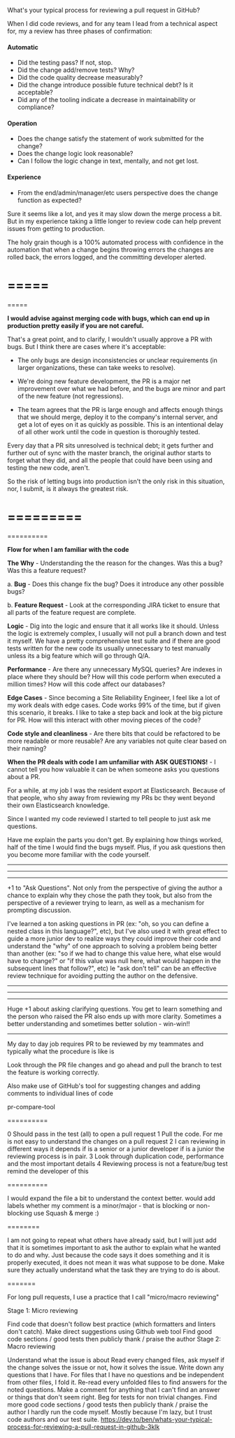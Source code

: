What's your typical process for reviewing a pull request in GitHub?

When I did code reviews, and for any team I lead from a technical aspect for, my a review has three phases of confirmation:

#### Automatic

- Did the testing pass? If not, stop.
- Did the change add/remove tests? Why?
- Did the code quality decrease measurably?
- Did the change introduce possible future technical debt? Is it acceptable?
- Did any of the tooling indicate a decrease in maintainability or compliance?

#### Operation

- Does the change satisfy the statement of work submitted for the change?
- Does the change logic look reasonable?
- Can I follow the logic change in text, mentally, and not get lost.

#### Experience

- From the end/admin/manager/etc users perspective does the change function as expected?

Sure it seems like a lot, and yes it may slow down
the merge process a bit.
But in my experience taking a little longer to review code
can help prevent issues from getting to production.

The holy grain though is a 100% automated process
with confidence in the automation that when a change begins
throwing errors the changes are rolled back,
the errors logged, and the committing developer alerted.


=====
=====
=====

**I would advise against merging code with bugs, which can end up in production pretty easily if you are not careful.**

That's a great point, and to clarify,
I wouldn't usually approve a PR with bugs.
But I think there are cases where it's acceptable:

- The only bugs are design inconsistencies or
unclear requirements (in larger organizations, these can take weeks to resolve).

- We're doing new feature development,
the PR is a major net improvement over what we had before,
and the bugs are minor and part of the new feature (not regressions).

- The team agrees that the PR is large enough
and affects enough things that we should merge,
deploy it to the company's internal server,
and get a lot of eyes on it as quickly as possible.
This is an intentional delay of all other work until
the code in question is thoroughly tested.

Every day that a PR sits unresolved is technical debt;
it gets further and further out of sync
with the master branch, the original author
starts to forget what they did,
and all the people that could have been
using and testing the new code, aren't.

So the risk of letting bugs into production
isn't the only risk in this situation, nor,
I submit, is it always the greatest risk.


=========
==========
==========

**Flow for when I am familiar with the code**

**The Why** - Understanding the the reason for the changes. Was this a bug? Was this a feature request?

a. **Bug** - Does this change fix the bug? Does it introduce any other possible bugs?

b. **Feature Request** - Look at the corresponding JIRA ticket to ensure that all parts of the feature request are complete.

**Logic** - Dig into the logic and ensure that it all works like it should. Unless the logic is extremely complex, I usually will not pull a branch down and test it myself. We have a pretty comprehensive test suite and if there are good tests written for the new code its usually unnecessary to test manually unless its a big feature which will go through Q/A.

**Performance** - Are there any unnecessary MySQL queries? Are indexes in place where they should be? How will this code perform when executed a million times? How will this code affect our databases?

**Edge Cases** - Since becoming a Site Reliability Engineer, I feel like a lot of my work deals with edge cases. Code works 99% of the time, but if given this scenario, it breaks. I like to take a step back and look at the big picture for PR. How will this interact with other moving pieces of the code?

**Code style and cleanliness** - Are there bits that could be refactored to be more readable or more reusable? Are any variables not quite clear based on their naming?

**When the PR deals with code I am unfamiliar with**
**ASK QUESTIONS!** - I cannot tell you how valuable it can be when someone asks you questions about a PR.

For a while, at my job I was the resident export at Elasticsearch.
Because of that people, who shy away from reviewing my PRs bc they went beyond their own Elasticsearch knowledge.

Since I wanted my code reviewed I started to tell people to just ask me questions.

Have me explain the parts you don't get. By explaining how things worked, half of the time I would find the bugs myself. Plus, if you ask questions then you become more familiar with the code yourself.

------
---
-------

+1 to "Ask Questions". Not only from the perspective of giving the author a chance to explain why they chose the path they took, but also from the perspective of a reviewer trying to learn, as well as a mechanism for prompting discussion.

I've learned a ton asking questions in PR (ex: "oh, so you can define a nested class in this language?", etc), but I've also used it with great effect to guide a more junior dev to realize ways they could improve their code and understand the "why" of one approach to solving a problem being better than another (ex: "so if we had to change this value here, what else would have to change?" or "if this value was null here, what would happen in the subsequent lines that follow?", etc) Ie "ask don't tell" can be an effective review technique for avoiding putting the author on the defensive.

------
-------
------

Huge +1 about asking clarifying questions. You get to learn something and the person who raised the PR also ends up with more clarity. Sometimes a better understanding and sometimes better solution - win-win!!

**********

My day to day job requires PR to be reviewed by my teammates and typically what the procedure is like is

Look through the PR file changes and go ahead and pull the branch to test the feature is working correctly.

Also make use of GitHub's tool for suggesting changes and adding comments to individual lines of code

pr-compare-tool


==========

0 Should pass in the test (all) to open a pull request
1 Pull the code. For me is not easy to understand the changes on a pull request
2 I can reviewing in different ways it depends if is a senior or a junior developer if is a junior the reviewing process is in pair.
3 Look through duplication code, performance and the most important details
4 Reviewing process is not a feature/bug test remind the developer of this


==========


I would expand the file a bit to understand the context better.
would add labels whether my comment is a minor/major - that is blocking or non-blocking
use Squash & merge :)

========

I am not going to repeat what others have already said, but I will just add that it is sometimes important to ask the author to explain what he wanted to do and why. Just because the code says it does something and it is properly executed, it does not mean it was what suppose to be done. Make sure they actually understand what the task they are trying to do is about.


=======

For long pull requests, I use a practice that I call "micro/macro reviewing"

Stage 1: Micro reviewing

Find code that doesn't follow best practice (which formatters and linters don't catch). Make direct suggestions using Github web tool
Find good code sections / good tests then publicly thank / praise the author
Stage 2: Macro reviewing


Understand what the issue is about
Read every changed files, ask myself if the change solves the issue or not, how it solves the issue. Write down any questions that I have. For files that I have no questions and be independent from other files, I fold it.
Re-read every unfolded files to find answers for the noted questions. Make a comment for anything that I can't find an answer or things that don't seem right.
Beg for tests for non trivial changes.
Find more good code sections / good tests then publicly thank / praise the author
I hardly run the code myself. Mostly because I'm lazy, but I trust code authors and our test suite.
https://dev.to/ben/whats-your-typical-process-for-reviewing-a-pull-request-in-github-3klk
